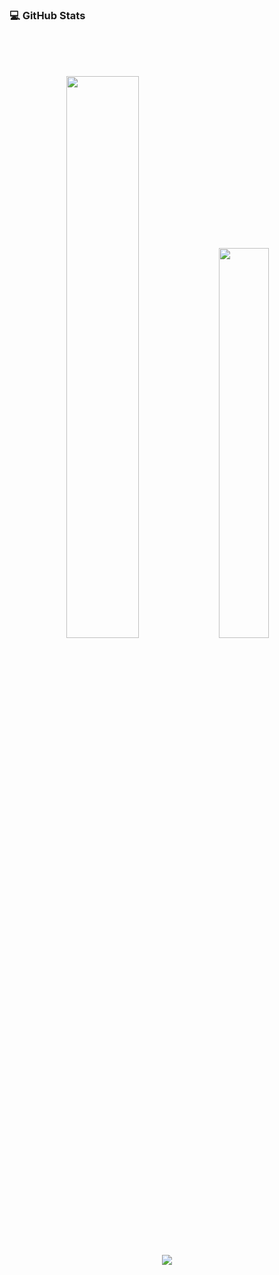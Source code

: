 ### 💻 GitHub Stats
<br >
<br >
<br >

<p align="center">
  <img width="48%" height:"100%" src="https://github-readme-stats.vercel.app/api?username=neginAhmadiTech&show_icons=true&theme=dracula&include_all_commits=true&hide_border=true&border_radius=10" />
  <img width="40%" height:"70%" src="https://github-readme-stats.vercel.app/api/top-langs/?username=neginAhmadiTech&layout=compact&theme=dracula&hide_border=true&border_radius=10" />
</p>

<p align="center">
  <img src="https://streak-stats.demolab.com?user=neginAhmadiTech&theme=dracula&hide_border=true&border_radius=10" />
</p>
